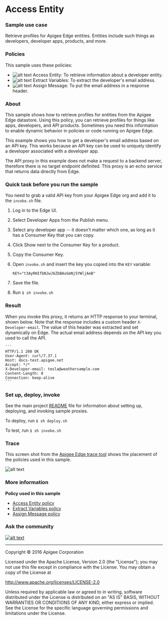 # Access Entity

### Sample use case

Retrieve profiles for Apigee Edge entities. Entities include such things as developers, developer apps, products, and more. 

### Policies 

This sample uses these policies: 

* ![alt text](../../images/icon-access-entity.jpg "Access Entity policy") Access Entity: To retrieve information about a developer entity. 
* ![alt text](../../images/icon_policy_extract-variable.jpg "Extract Variables policy") Extract Variables: To extract the developer's email address.
* ![alt text](../../images/icon-assign-message.jpg "Assign Message policy") Assign Message: To put the email address in a response header.

### About

This sample shows how to retrieve profiles for entities from the Apigee Edge datastore. Using this policy, you can retrieve profiles for things like apps, 
developers, and API products. Sometimes you need this information to enable dynamic behavior in policies or code running on Apigee Edge.

This example shows you how to get a developer's email address based on an API key. This works because an API key can be used to uniquely identify a developer 
associated with a developer app. 

The API proxy in this example does not make a request to a backend server, therefore there is no target endpoint definited. This proxy is an echo service that 
returns data directly from Edge.

### Quick task before you run the sample

You need to grab a valid API key from your Apigee Edge org and add it to the `invoke.sh` file. 

1. Log in to the Edge UI.
2. Select Developer Apps from the Publish menu. 
3. Select any developer app -- it doesn't matter which one, as long as it has a Consumer Key that you can copy. 
4. Click Show next to the Consumer Key for a product. 
5. Copy the Consumer Key. 
6. Open `invoke.sh` and insert the key you copied into the `KEY` variable:

    `KEY="t3AyRHIfbNJwJ6ZbBAxGmNj5YWljAeB"`

7. Save the file. 
8. Run `$ sh invoke.sh`


### Result

When you invoke this proxy, it returns an HTTP response to your terminal, shown below. Note that the response includes a custom header `X-Developer-email`. 
The value of this header was extracted and set dynamically on Edge. The actual email address depends on the API key you used to call the API. 

    ```
    HTTP/1.1 200 OK
    User-Agent: curl/7.37.1
    Host: docs-test.apigee.net
    Accept: */*
    X-Developer-email: tesla@weathersample.com
    Content-Length: 0
    Connection: keep-alive
    ```

### Set up, deploy, invoke

See the main project [README](../../README.md) file for information about setting up, deploying, and invoking sample proxies. 

To deploy, run `$ sh deploy.sh`

To test, run `$ sh invoke.sh`


### Trace

This screen shot from the [Apigee Edge trace tool](http://apigee.com/docs/api-services/content/using-trace-tool-0) shows the placement of the policies used in 
this sample. 

![alt text](../../images/access-entity-trace.png)

### More information

**Policy used in this sample**

* [Access Entity policy](http://apigee.com/docs/api-services/reference/access-entity-policy)
* [Extract Variables policy](http://apigee.com/docs/api-services/reference/extract-variables-policy)
* [Assign Message policy](http://apigee.com/docs/api-services/reference/xml-json-policy)

### Ask the community

[![alt text](../../images/apigee-community.png "Apigee Community is a great place to ask questions and find answers about developing API proxies. ")](https://community.apigee.com?via=github)

---

Copyright © 2016 Apigee Corporation

Licensed under the Apache License, Version 2.0 (the "License"); you may not use
this file except in compliance with the License. You may obtain a copy
of the License at

http://www.apache.org/licenses/LICENSE-2.0

Unless required by applicable law or agreed to in writing, software
distributed under the License is distributed on an "AS IS" BASIS,
WITHOUT WARRANTIES OR CONDITIONS OF ANY KIND, either express or implied.
See the License for the specific language governing permissions and
limitations under the License.
